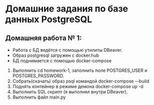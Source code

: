# Домашние задания по базе данных PostgreSQL

## Домашняя работа № 1:
- Работа с БД ведётся с помощью утилиты DBeaver.
- Образ postgresql загружен с docker.hub
- БД поднимается с помощью docker-compose

1) Выполнить cd homework-1, заполнить поле POSTGRES_USER и POSTGRES_PASSWORD.
2) Собрать(скачать) образ psql командой docker-compose --build
3) Поднять контейнер в режиме демона docker-compose up -d
4) Выполнить SQL скрипт (я выполнял внутри DBeaver).
5) Выполнить файл main.py
